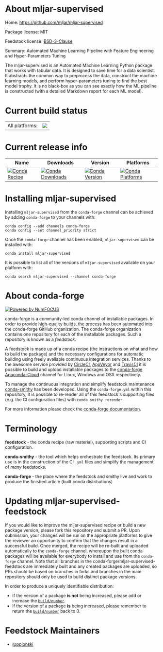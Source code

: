 About mljar-supervised
======================

Home: https://github.com/mljar/mljar-supervised

Package license: MIT

Feedstock license: [BSD-3-Clause](https://github.com/conda-forge/mljar-supervised-feedstock/blob/master/LICENSE.txt)

Summary: Automated Machine Learning Pipeline with Feature Engineering and Hyper-Parameters Tuning

The mljar-supervised is an Automated Machine Learning Python package that works with tabular data.
It is designed to save time for a data scientist. It abstracts the common way to preprocess the data,
construct the machine learning models, and perform hyper-parameters tuning to find the best model trophy.
It is no black-box as you can see exactly how the ML pipeline is constructed (with a detailed Markdown report for each ML model).


Current build status
====================


<table><tr><td>All platforms:</td>
    <td>
      <a href="https://dev.azure.com/conda-forge/feedstock-builds/_build/latest?definitionId=13017&branchName=master">
        <img src="https://dev.azure.com/conda-forge/feedstock-builds/_apis/build/status/mljar-supervised-feedstock?branchName=master">
      </a>
    </td>
  </tr>
</table>

Current release info
====================

| Name | Downloads | Version | Platforms |
| --- | --- | --- | --- |
| [![Conda Recipe](https://img.shields.io/badge/recipe-mljar--supervised-green.svg)](https://anaconda.org/conda-forge/mljar-supervised) | [![Conda Downloads](https://img.shields.io/conda/dn/conda-forge/mljar-supervised.svg)](https://anaconda.org/conda-forge/mljar-supervised) | [![Conda Version](https://img.shields.io/conda/vn/conda-forge/mljar-supervised.svg)](https://anaconda.org/conda-forge/mljar-supervised) | [![Conda Platforms](https://img.shields.io/conda/pn/conda-forge/mljar-supervised.svg)](https://anaconda.org/conda-forge/mljar-supervised) |

Installing mljar-supervised
===========================

Installing `mljar-supervised` from the `conda-forge` channel can be achieved by adding `conda-forge` to your channels with:

```
conda config --add channels conda-forge
conda config --set channel_priority strict
```

Once the `conda-forge` channel has been enabled, `mljar-supervised` can be installed with:

```
conda install mljar-supervised
```

It is possible to list all of the versions of `mljar-supervised` available on your platform with:

```
conda search mljar-supervised --channel conda-forge
```


About conda-forge
=================

[![Powered by NumFOCUS](https://img.shields.io/badge/powered%20by-NumFOCUS-orange.svg?style=flat&colorA=E1523D&colorB=007D8A)](http://numfocus.org)

conda-forge is a community-led conda channel of installable packages.
In order to provide high-quality builds, the process has been automated into the
conda-forge GitHub organization. The conda-forge organization contains one repository
for each of the installable packages. Such a repository is known as a *feedstock*.

A feedstock is made up of a conda recipe (the instructions on what and how to build
the package) and the necessary configurations for automatic building using freely
available continuous integration services. Thanks to the awesome service provided by
[CircleCI](https://circleci.com/), [AppVeyor](https://www.appveyor.com/)
and [TravisCI](https://travis-ci.com/) it is possible to build and upload installable
packages to the [conda-forge](https://anaconda.org/conda-forge)
[Anaconda-Cloud](https://anaconda.org/) channel for Linux, Windows and OSX respectively.

To manage the continuous integration and simplify feedstock maintenance
[conda-smithy](https://github.com/conda-forge/conda-smithy) has been developed.
Using the ``conda-forge.yml`` within this repository, it is possible to re-render all of
this feedstock's supporting files (e.g. the CI configuration files) with ``conda smithy rerender``.

For more information please check the [conda-forge documentation](https://conda-forge.org/docs/).

Terminology
===========

**feedstock** - the conda recipe (raw material), supporting scripts and CI configuration.

**conda-smithy** - the tool which helps orchestrate the feedstock.
                   Its primary use is in the construction of the CI ``.yml`` files
                   and simplify the management of *many* feedstocks.

**conda-forge** - the place where the feedstock and smithy live and work to
                  produce the finished article (built conda distributions)


Updating mljar-supervised-feedstock
===================================

If you would like to improve the mljar-supervised recipe or build a new
package version, please fork this repository and submit a PR. Upon submission,
your changes will be run on the appropriate platforms to give the reviewer an
opportunity to confirm that the changes result in a successful build. Once
merged, the recipe will be re-built and uploaded automatically to the
`conda-forge` channel, whereupon the built conda packages will be available for
everybody to install and use from the `conda-forge` channel.
Note that all branches in the conda-forge/mljar-supervised-feedstock are
immediately built and any created packages are uploaded, so PRs should be based
on branches in forks and branches in the main repository should only be used to
build distinct package versions.

In order to produce a uniquely identifiable distribution:
 * If the version of a package **is not** being increased, please add or increase
   the [``build/number``](https://docs.conda.io/projects/conda-build/en/latest/resources/define-metadata.html#build-number-and-string).
 * If the version of a package **is** being increased, please remember to return
   the [``build/number``](https://docs.conda.io/projects/conda-build/en/latest/resources/define-metadata.html#build-number-and-string)
   back to 0.

Feedstock Maintainers
=====================

* [@pplonski](https://github.com/pplonski/)

